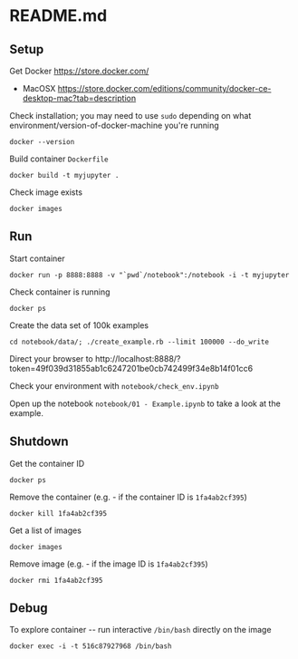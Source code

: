 # README.md

## Setup

Get Docker https://store.docker.com/

* MacOSX https://store.docker.com/editions/community/docker-ce-desktop-mac?tab=description

Check installation; you may need to use `sudo` depending on what environment/version-of-docker-machine you're running

```
docker --version
```

Build container `Dockerfile`

```
docker build -t myjupyter .
```

Check image exists

```
docker images
```





## Run

Start container

```
docker run -p 8888:8888 -v "`pwd`/notebook":/notebook -i -t myjupyter
```

Check container is running

```
docker ps
```

Create the data set of 100k examples

    cd notebook/data/; ./create_example.rb --limit 100000 --do_write
Direct your browser to http://localhost:8888/?token=49f039d31855ab1c6247201be0cb742499f34e8b14f01cc6 



Check your environment with `notebook/check_env.ipynb`



Open up the notebook `notebook/01 - Example.ipynb` to take a look at the example.  





## Shutdown

Get the container ID

```
docker ps
```

Remove the container (e.g. - if the container ID is `1fa4ab2cf395`)

```
docker kill 1fa4ab2cf395
```

Get a list of images

```
docker images
```

Remove image (e.g. - if the image ID is `1fa4ab2cf395`)

```
docker rmi 1fa4ab2cf395
```





## Debug

To explore container -- run interactive `/bin/bash` directly on the image

```
docker exec -i -t 516c87927968 /bin/bash
```


